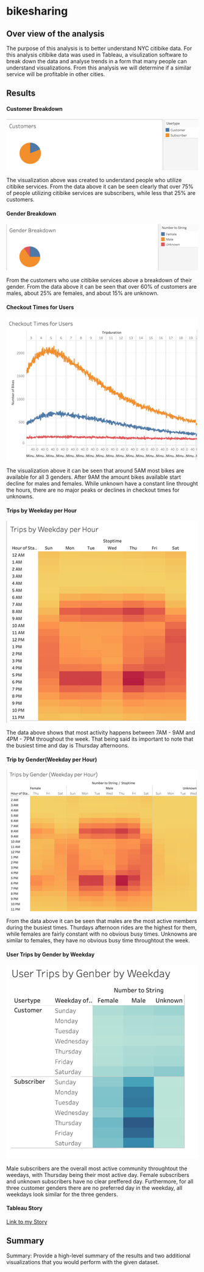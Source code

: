 # bikesharing
## Over view of the analysis
The purpose of this analysis is to better understand NYC citibike data. For this analysis citibike data was used in Tableau, a visulization software to break down the data and analyse trends in a form that many people can understand visualizations. From this analysis we will determine if a similar service will be profitable in other cities.

## Results

#### Customer Breakdown
![Image](./images/customer_breakdown.png)

The visualization above was created to understand people who utilize citibike services. From the data above it can be seen clearly that over 75% of people utilizing citibike services are subscribers, while less that 25% are customers.

#### Gender Breakdown
![Image1](./images/gender_breakdown.png)

From the customers who use citibike services above a breakdown of their gender. From the data above it can be seen that over 60% of customers are males, about 25% are females, and about 15% are unknown.

#### Checkout Times for Users
![Image2](./images/checkout_times_for_users.png)

The visualization above it can be seen that around 5AM most bikes are available for all 3 genders. After 9AM the amount bikes available start decline for males and females. While unknown have a constant line throught the hours, there are no major peaks or declines in checkout times for unknowns.

#### Trips by Weekday per Hour
![Image4](./images/trips_by_weekday_per_hour.png)

The data above shows that most activity happens between 7AM - 9AM and 4PM - 7PM throughout the week. That being said its important to note that the busiest time and day is Thursday afternoons. 

#### Trip by Gender(Weekday per Hour)
![Image3](./images/trips_by_gender_weekday_per_hour.png)

From the data above it can be seen that males are the most active members during the busiest times. Thurdays afternoon rides are the highest for them, while females are fairly constant with no obvious busy times. Unknowns are similar to females, they have no obvious busy time throughtout the week.

#### User Trips by Gender by Weekday
![Image5](./images/user_trips_by_gender_by_weekday.png)

Male subscribers are the overall most active community throughtout the weedays, with Thursday being their most active day. Female subscribers and unknown subscribers have no clear preffered day. Furthermore, for all three customer genders there are no preferred day in the weekday, all weekdays look similar for the three genders.

#### Tableau Story
[Link to my Story](https://public.tableau.com/profile/noel.luna3290#!/vizhome/Module14Challenge_16113768033450/Story1?publish=yes)

## Summary


Summary: Provide a high-level summary of the results and two additional visualizations that you would perform with the given dataset.
